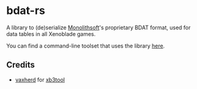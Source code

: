 # bdat-rs
A library to (de)serialize [Monolithsoft](https://www.monolithsoft.co.jp/)'s proprietary BDAT format, used for data tables in all Xenoblade games.

You can find a command-line toolset that uses the library [here](toolset/README.md).

## Credits
* [vaxherd](https://github.com/vaxherd) for [xb3tool](https://github.com/vaxherd/xb3tool)

